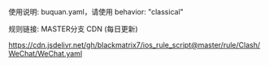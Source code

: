 使用说明:
  buquan.yaml，请使用 behavior: "classical"
 
 规则链接:
  MASTER分支 CDN (每日更新)

https://cdn.jsdelivr.net/gh/blackmatrix7/ios_rule_script@master/rule/Clash/WeChat/WeChat.yaml
 
